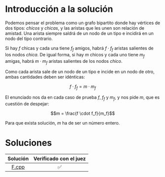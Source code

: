 # Introducción a la solución
Podemos pensar el problema como un grafo bipartito donde hay vértices de dos
tipos: _chicos_ y _chicas_, y las aristas que les unen son relación de amistad.
Una arista siempre saldrá de un nodo de un tipo e incidirá en un nodo del tipo
contrario.

Si hay $f$ chicas y cada una tiene $f_f$ amigos, habrá $f \cdot f_f$ aristas
salientes de los nodos _chica_. De igual forma, si hay _m_ chicos y cada uno
tiene $m_f$ amigas, habrá $m \cdot m_f$ aristas salientes de los nodos
_chico_.

Como cada arista sale de un nodo de un tipo e incide en un nodo de otro, ambas
cantidades deben ser idénticas:

$$f \cdot f_f = m \cdot m_f$$

El enunciado nos da en cada caso de prueba $f$, $f_f$ y $m_f$, y nos pide $m$,
que es cuestión de despejar:

$$m = \frac{f \cdot f_f}{m_f}$$

Para que exista solución, $m$ ha de ser un número entero.


# Soluciones

| Solución | Verificado con el juez |
| :------: | :--------------------: |
| [F.cpp](src/F.cpp) | :white_check_mark: |

